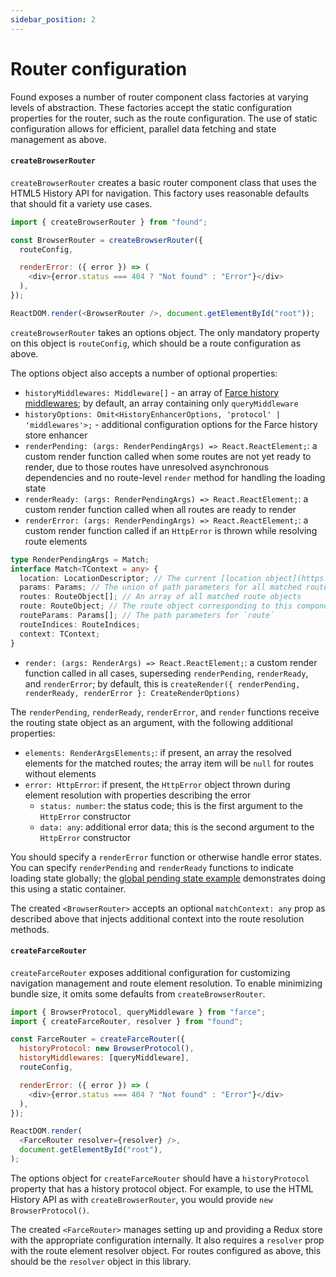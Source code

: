 ```yaml
---
sidebar_position: 2
---
```


# Router configuration

Found exposes a number of router component class factories at varying levels of abstraction. These factories accept the static configuration properties for the router, such as the route configuration. The use of static configuration allows for efficient, parallel data fetching and state management as above.

#### `createBrowserRouter`

`createBrowserRouter` creates a basic router component class that uses the HTML5 History API for navigation. This factory uses reasonable defaults that should fit a variety use cases.

```js
import { createBrowserRouter } from "found";

const BrowserRouter = createBrowserRouter({
  routeConfig,

  renderError: ({ error }) => (
    <div>{error.status === 404 ? "Not found" : "Error"}</div>
  ),
});

ReactDOM.render(<BrowserRouter />, document.getElementById("root"));
```

`createBrowserRouter` takes an options object. The only mandatory property on this object is `routeConfig`, which should be a route configuration as above.

The options object also accepts a number of optional properties:

- `historyMiddlewares: Middleware[]` - an array of [Farce history middlewares](https://github.com/4Catalyzer/farce#middlewares); by default, an array containing only `queryMiddleware`
- `historyOptions: Omit<HistoryEnhancerOptions, 'protocol' | 'middlewares'>;` - additional configuration options for the Farce history store enhancer
- `renderPending: (args: RenderPendingArgs) => React.ReactElement;`: a custom render function called when some routes are not yet ready to render, due to those routes have unresolved asynchronous dependencies and no route-level `render` method for handling the loading state
- `renderReady: (args: RenderPendingArgs) => React.ReactElement;`: a custom render function called when all routes are ready to render
- `renderError: (args: RenderPendingArgs) => React.ReactElement;`: a custom render function called if an `HttpError` is thrown while resolving route elements

```ts title="/types/index.d.ts"
type RenderPendingArgs = Match;
interface Match<TContext = any> {
  location: LocationDescriptor; // The current [location object](https://github.com/4Catalyzer/farce#locations-and-location-descriptors)
  params: Params; // The union of path parameters for all matched routes
  routes: RouteObject[]; // An array of all matched route objects
  route: RouteObject; // The route object corresponding to this component
  routeParams: Params[]; // The path parameters for `route`
  routeIndices: RouteIndices;
  context: TContext;
}
```

- `render: (args: RenderArgs) => React.ReactElement;`: a custom render function called in all cases, superseding `renderPending`, `renderReady`, and `renderError`; by default, this is `createRender({ renderPending, renderReady, renderError }: CreateRenderOptions)`

The `renderPending`, `renderReady`, `renderError`, and `render` functions receive the routing state object as an argument, with the following additional properties:

- `elements: RenderArgsElements;`: if present, an array the resolved elements for the matched routes; the array item will be `null` for routes without elements
- `error: HttpError`: if present, the `HttpError` object thrown during element resolution with properties describing the error
  - `status: number`: the status code; this is the first argument to the `HttpError` constructor
  - `data: any`: additional error data; this is the second argument to the `HttpError` constructor

You should specify a `renderError` function or otherwise handle error states. You can specify `renderPending` and `renderReady` functions to indicate loading state globally; the [global pending state example](https://github.com/4Catalyzer/found/tree/master/examples/global-pending) demonstrates doing this using a static container.

The created `<BrowserRouter>` accepts an optional `matchContext: any` prop as described above that injects additional context into the route resolution methods.

#### `createFarceRouter`

`createFarceRouter` exposes additional configuration for customizing navigation management and route element resolution. To enable minimizing bundle size, it omits some defaults from `createBrowserRouter`.

```js
import { BrowserProtocol, queryMiddleware } from "farce";
import { createFarceRouter, resolver } from "found";

const FarceRouter = createFarceRouter({
  historyProtocol: new BrowserProtocol(),
  historyMiddlewares: [queryMiddleware],
  routeConfig,

  renderError: ({ error }) => (
    <div>{error.status === 404 ? "Not found" : "Error"}</div>
  ),
});

ReactDOM.render(
  <FarceRouter resolver={resolver} />,
  document.getElementById("root"),
);
```

The options object for `createFarceRouter` should have a `historyProtocol` property that has a history protocol object. For example, to use the HTML History API as with `createBrowserRouter`, you would provide `new BrowserProtocol()`.

The created `<FarceRouter>` manages setting up and providing a Redux store with the appropriate configuration internally. It also requires a `resolver` prop with the route element resolver object. For routes configured as above, this should be the `resolver` object in this library.
